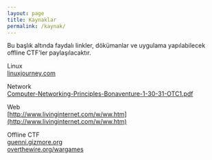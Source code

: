 ```yaml
---
layout: page
title: Kaynaklar
permalink: /kaynak/
---
```


Bu başlık altında faydalı linkler, dökümanlar ve uygulama yapılabilecek offline CTF'ler paylaşılacaktır.    
  
Linux   
[linuxjourney.com](https://linuxjourney.com/)

Network  
[Computer-Networking-Principles-Bonaventure-1-30-31-OTC1.pdf](https://www.saylor.org/site/wp-content/uploads/2012/02/Computer-Networking-Principles-Bonaventure-1-30-31-OTC1.pdf)

Web  
[http://www.livinginternet.com/w/ww.htm](http://www.livinginternet.com/w/ww.htm)

Offline CTF  
[guenni.gizmore.org](http://guenni.gizmore.org/)  
[overthewire.org/wargames](http://overthewire.org/wargames/)  

